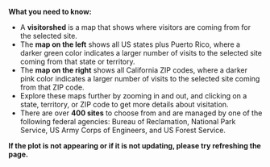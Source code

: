  **What you need to know:**
- A **visitorshed** is a map that shows where visitors are coming from for the selected site.
- The **map on the left** shows all US states plus Puerto Rico, where a darker green color indicates a larger number of visits to the selected site coming from that state or territory.
- The **map on the right** shows all California ZIP codes, where a darker pink color indicates a larger number of visits to the selected site coming from that ZIP code.
- Explore these maps further by zooming in and out, and clicking on a state, territory, or ZIP code to get more details about visitation.
- There are over **400 sites** to choose from and are managed by one of the following federal agencies: Bureau of Reclamation, National Park Service, US Army Corps of Engineers, and US Forest Service.

**If the plot is not appearing or if it is not updating, please try refreshing the page.**
